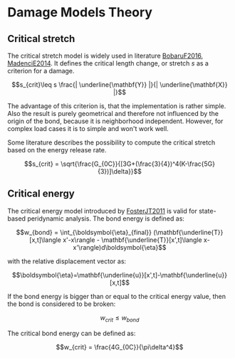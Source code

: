 # Damage Models Theory

## Critical stretch
The critical stretch model is widely used in literature [BobaruF2016](@cite), [MadenciE2014](@cite). It defines the critical length change, or stretch $s$ as a criterion for a damage.

$$s_{crit}\leq s \frac{| \underline{\mathbf{Y}} |}{| \underline{\mathbf{X}} |}$$

The advantage of this criterion is, that the implementation is rather simple. Also the result is purely geometrical and therefore not influenced by the origin of the bond, because it is neighborhood independent. However, for complex load cases it is to simple and won't work well.

Some literature describes the possibility to compute the critical stretch based on the energy release rate.

$$s_{crit} = \sqrt{\frac{G_{0C}}{[3G+(\frac{3}{4})^4(K-\frac{5G}{3})]\delta}}$$

## Critical energy

The critical energy model introduced by [FosterJT2011](@cite) is valid for state-based peridynamic analysis.
The bond energy is defined as:

$$w_{bond} = \int_{\boldsymbol{\eta}_{final}} (\mathbf{\underline{T}}[x,t]\langle x'-x\rangle - \mathbf{\underline{T}}[x',t]\langle x-x'\rangle)d\boldsymbol{\eta}$$

with the relative displacement vector as:

$$\boldsymbol{\eta}=\mathbf{\underline{u}}[x',t]-\mathbf{\underline{u}}[x,t]$$

If the bond energy is bigger than or equal to the critical energy value, then the bond is considered to be broken:

$$w_{crit} \leq w_{bond}$$

The critical bond energy can be defined as:

$$w_{crit} = \frac{4G_{0C}}{\pi\delta^4}$$

